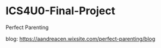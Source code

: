 # ICS4U0-Final-Project
Perfect Parenting

blog: https://aandreacen.wixsite.com/perfect-parenting/blog
